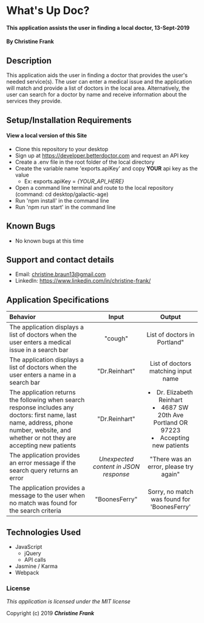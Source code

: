 # What's Up Doc?

#### This application assists the user in finding a local doctor, 13-Sept-2019

#### By **Christine Frank**

## Description

This application aids the user in finding a doctor that provides the user's needed service(s). The user can enter a medical issue and the application will match and provide a list of doctors in the local area. Alternatively, the user can search for a doctor by name and receive information about the services they provide.

## Setup/Installation Requirements

#### View a local version of this Site
* Clone this repository to your desktop
* Sign up at https://developer.betterdoctor.com and request an API key
* Create a .env file in the root folder of the local directory
* Create the variable name 'exports.apiKey' and copy **YOUR** api key as the value
  * Ex: exports.apiKey = _{YOUR_API_HERE}_
* Open a command line terminal and route to the local repository (command: cd desktop/galactic-age)
* Run 'npm install' in the command line
* Run 'npm run start' in the command line

## Known Bugs

* No known bugs at this time

## Support and contact details

* Email: christine.braun13@gmail.com
* LinkedIn: https://www.linkedin.com/in/christine-frank/

## Application Specifications
|Behavior|Input|Output|
|:---|:----:|:----:|
|The application displays a list of doctors when the user enters a medical issue in a search bar| "cough"| List of doctors in Portland"|
|The application displays a list of doctors when the user enters a name in a search bar|"Dr.Reinhart"| List of doctors matching input name|
|The application returns the following when search response includes any doctors: first name, last name, address, phone number, website, and whether or not they are accepting new patients|"Dr.Reinhart"|<li>Dr. Elizabeth Reinhart</li>  <li>4687 SW 20th Ave Portland OR 97223</li> <li>Accepting new patients</li>|
|The application provides an error message if the search query returns an error | *Unexpected content in JSON response* | "There was an error, please try again"|
|The application provides a message to the user when no match was found for the search criteria| "BoonesFerry"| Sorry, no match was found for 'BoonesFerry'|


## Technologies Used

* JavaScript
  * jQuery
  * API calls
* Jasmine / Karma
* Webpack

### License

*This application is licensed under the MIT license*

Copyright (c) 2019 **_Christine Frank_**
